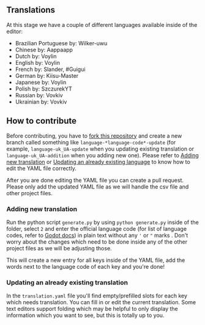 ## Translations

At this stage we have a couple of different languages available inside of the editor:

- Brazilian Portuguese by: Wilker-uwu
- Chinese by: Aappaapp
- Dutch by: Voylin
- English by: Voylin
- French by: Slander, #Guigui
- German by: Kiisu-Master
- Japanese by: Voylin
- Polish by: SzczurekYT
- Russian by: Vovkiv
- Ukrainian by: Vovkiv

## How to contribute

Before contributing, you have to [fork this repository](https://github.com/VoylinsGamedevJourney/GoZen/fork) and create a new branch called something like `language-*language-code*-update` (for example, `language-uk_UA-update` when you updating existing translation or `language-uk_UA-addition` when you adding new one). Please refer to [Adding new translation](#adding-new-translation) or [Updating an already existing language](#updating-an-already-existing-translation) to know how to edit the YAML file correctly.

After you are done editing the YAML file you can create a pull request. Please only add the updated YAML file as we will handle the csv file and other project files.

### Adding new translation

Run the python script `generate.py` by using `python generate.py` inside of the folder, select `2` and enter the official language code (for list of language codes, refer to [Godot docs](https://docs.godotengine.org/en/stable/tutorials/i18n/locales.html)) in plain text without any `'` or `"` marks . Don't worry about the changes which need to be done inside any of the other project files as we will be adjusting those.

This will create a new entry for all keys inside of the YAML file, add the words next to the language code of each key and you're done!

### Updating an already existing translation

In the `translation.yaml` file you'll find empty/prefilled slots for each key which needs translation. You can fill in or edit the current translation. Some text editors support folding which may be helpful to only display the information which you want to see, but this is totally up to you.
